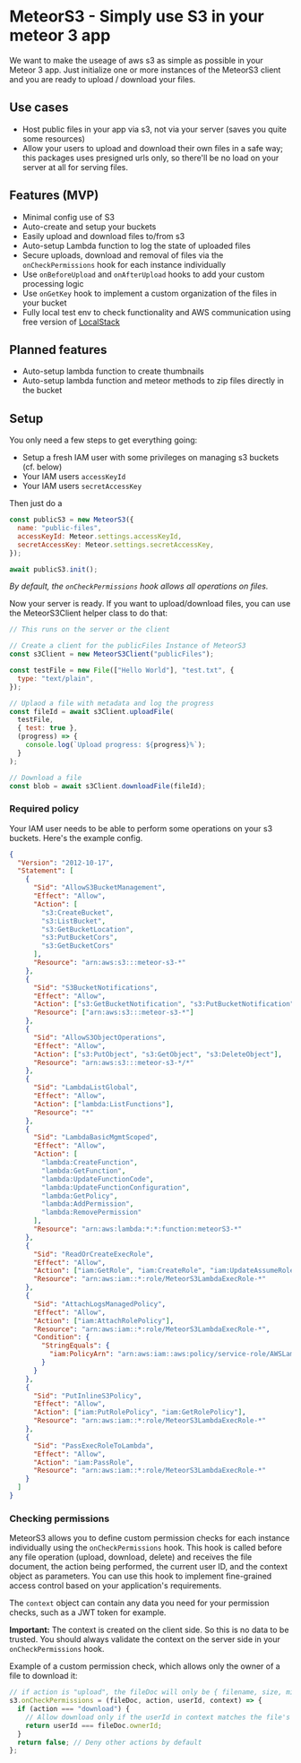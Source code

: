 # MeteorS3 - Simply use S3 in your meteor 3 app

We want to make the useage of aws s3 as simple as possible in your Meteor 3 app. Just initialize one or more instances of the MeteorS3 client and you are ready to upload / download your files.

## Use cases

- Host public files in your app via s3, not via your server (saves you quite some resources)
- Allow your users to upload and download their own files in a safe way; this packages uses presigned urls only, so there'll be no load on your server at all for serving files.

## Features (MVP)

- Minimal config use of S3
- Auto-create and setup your buckets
- Easily upload and download files to/from s3
- Auto-setup Lambda function to log the state of uploaded files
- Secure uploads, download and removal of files via the `onCheckPermissions` hook for each instance individually
- Use `onBeforeUpload` and `onAfterUpload` hooks to add your custom processing logic
- Use `onGetKey` hook to implement a custom organization of the files in your bucket
- Fully local test env to check functionality and AWS communication using free version of [LocalStack](https://github.com/localstack/localstack)

## Planned features

- Auto-setup lambda function to create thumbnails
- Auto-setup lambda function and meteor methods to zip files directly in the bucket

## Setup

You only need a few steps to get everything going:

- Setup a fresh IAM user with some privileges on managing s3 buckets (cf. below)
- Your IAM users `accessKeyId`
- Your IAM users `secretAccessKey`

Then just do a

```js
const publicS3 = new MeteorS3({
  name: "public-files",
  accessKeyId: Meteor.settings.accessKeyId,
  secretAccessKey: Meteor.settings.secretAccessKey,
});

await publicS3.init();
```

_By default, the `onCheckPermissions` hook allows all operations on files._

Now your server is ready. If you want to upload/download files, you can use the MeteorS3Client helper class to do that:

```js
// This runs on the server or the client

// Create a client for the publicFiles Instance of MeteorS3
const s3Client = new MeteorS3Client("publicFiles");

const testFile = new File(["Hello World"], "test.txt", {
  type: "text/plain",
});

// Uplaod a file with metadata and log the progress
const fileId = await s3Client.uploadFile(
  testFile,
  { test: true },
  (progress) => {
    console.log(`Upload progress: ${progress}%`);
  }
);

// Download a file
const blob = await s3Client.downloadFile(fileId);
```

### Required policy

Your IAM user needs to be able to perform some operations on your s3 buckets. Here's the example config.

```json
{
  "Version": "2012-10-17",
  "Statement": [
    {
      "Sid": "AllowS3BucketManagement",
      "Effect": "Allow",
      "Action": [
        "s3:CreateBucket",
        "s3:ListBucket",
        "s3:GetBucketLocation",
        "s3:PutBucketCors",
        "s3:GetBucketCors"
      ],
      "Resource": "arn:aws:s3:::meteor-s3-*"
    },
    {
      "Sid": "S3BucketNotifications",
      "Effect": "Allow",
      "Action": ["s3:GetBucketNotification", "s3:PutBucketNotification"],
      "Resource": ["arn:aws:s3:::meteor-s3-*"]
    },
    {
      "Sid": "AllowS3ObjectOperations",
      "Effect": "Allow",
      "Action": ["s3:PutObject", "s3:GetObject", "s3:DeleteObject"],
      "Resource": "arn:aws:s3:::meteor-s3-*/*"
    },
    {
      "Sid": "LambdaListGlobal",
      "Effect": "Allow",
      "Action": ["lambda:ListFunctions"],
      "Resource": "*"
    },
    {
      "Sid": "LambdaBasicMgmtScoped",
      "Effect": "Allow",
      "Action": [
        "lambda:CreateFunction",
        "lambda:GetFunction",
        "lambda:UpdateFunctionCode",
        "lambda:UpdateFunctionConfiguration",
        "lambda:GetPolicy",
        "lambda:AddPermission",
        "lambda:RemovePermission"
      ],
      "Resource": "arn:aws:lambda:*:*:function:meteorS3-*"
    },
    {
      "Sid": "ReadOrCreateExecRole",
      "Effect": "Allow",
      "Action": ["iam:GetRole", "iam:CreateRole", "iam:UpdateAssumeRolePolicy"],
      "Resource": "arn:aws:iam::*:role/MeteorS3LambdaExecRole-*"
    },
    {
      "Sid": "AttachLogsManagedPolicy",
      "Effect": "Allow",
      "Action": ["iam:AttachRolePolicy"],
      "Resource": "arn:aws:iam::*:role/MeteorS3LambdaExecRole-*",
      "Condition": {
        "StringEquals": {
          "iam:PolicyArn": "arn:aws:iam::aws:policy/service-role/AWSLambdaBasicExecutionRole"
        }
      }
    },
    {
      "Sid": "PutInlineS3Policy",
      "Effect": "Allow",
      "Action": ["iam:PutRolePolicy", "iam:GetRolePolicy"],
      "Resource": "arn:aws:iam::*:role/MeteorS3LambdaExecRole-*"
    },
    {
      "Sid": "PassExecRoleToLambda",
      "Effect": "Allow",
      "Action": "iam:PassRole",
      "Resource": "arn:aws:iam::*:role/MeteorS3LambdaExecRole-*"
    }
  ]
}
```

### Checking permissions

MeteorS3 allows you to define custom permission checks for each instance individually using the `onCheckPermissions` hook. This hook is called before any file operation (upload, download, delete) and receives the file document, the action being performed, the current user ID, and the context object as parameters. You can use this hook to implement fine-grained access control based on your application's requirements.

The `context` object can contain any data you need for your permission checks, such as a JWT token for example.

**Important:** The context is created on the client side. So this is no data to be trusted. You should always validate the context on the server side in your `onCheckPermissions` hook.

Example of a custom permission check, which allows only the owner of a file to download it:

```js
// if action is "upload", the fileDoc will only be { filename, size, mimeType, meta } that are sent from the client
s3.onCheckPermissions = (fileDoc, action, userId, context) => {
  if (action === "download") {
    // Allow download only if the userId in context matches the file's owner;
    return userId === fileDoc.ownerId;
  }
  return false; // Deny other actions by default
};
```
